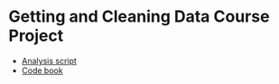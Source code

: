 # Getting and Cleaning Data Course Project

* [Analysis script](run_analysis.R)
* [Code book](CodeBook.md)
